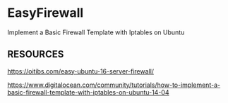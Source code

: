 # EasyFirewall
Implement a Basic Firewall Template with Iptables on Ubuntu



RESOURCES
----
https://oitibs.com/easy-ubuntu-16-server-firewall/

https://www.digitalocean.com/community/tutorials/how-to-implement-a-basic-firewall-template-with-iptables-on-ubuntu-14-04
